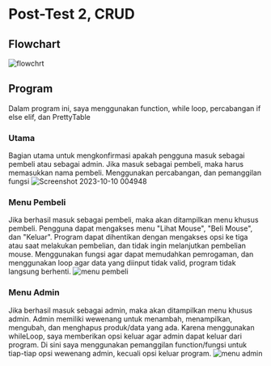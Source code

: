 # Post-Test 2, CRUD
## Flowchart
![flowchrt](https://github.com/ivaryu/toko-mouse/assets/144821955/fae9ef4c-7c21-4843-bdc7-b0644e8bf2a4)

## Program
Dalam program ini, saya menggunakan function, while loop, percabangan if else elif, dan PrettyTable
### Utama
Bagian utama untuk mengkonfirmasi apakah pengguna masuk sebagai pembeli atau sebagai admin. Jika masuk sebagai pembeli, maka harus memasukkan nama pembeli. Menggunakan percabangan, dan pemanggilan fungsi
![Screenshot 2023-10-10 004948](https://github.com/ivaryu/toko-mouse/assets/144821955/808c6bf7-d67b-43b8-b94c-6ed0f7fdf2c5)

### Menu Pembeli
Jika berhasil masuk sebagai pembeli, maka akan ditampilkan menu khusus pembeli. Pengguna dapat mengakses menu "Lihat Mouse", "Beli Mouse", dan "Keluar". Program dapat dihentikan dengan mengakses opsi ke tiga atau saat melakukan pembelian, dan tidak ingin melanjutkan pembelian mouse. Menggunakan fungsi agar dapat memudahkan pemrogaman, dan menggunakan loop agar data yang diinput tidak valid, program tidak langsung berhenti.
![menu pembeli](https://github.com/ivaryu/toko-mouse/assets/144821955/5376a4b5-f302-43e1-9205-14cb8b8dd124)

### Menu Admin
Jika berhasil masuk sebagai admin, maka akan ditampilkan menu khusus admin. Admin memiliki wewenang untuk menambah, menampilkan, mengubah, dan menghapus produk/data yang ada. Karena menggunakan whileLoop, saya memberikan opsi keluar agar admin dapat keluar dari program. Di sini saya menggunakan pemanggilan function/fungsi untuk tiap-tiap opsi wewenang admin, kecuali opsi keluar program.
![menu admin](https://github.com/ivaryu/toko-mouse/assets/144821955/ce8fc319-b9e1-4873-a070-f5a01ef61d9c)

